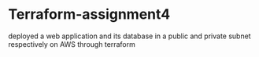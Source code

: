 # Terraform-assignment4
deployed a web application and its database in a public and private subnet respectively on AWS through terraform
